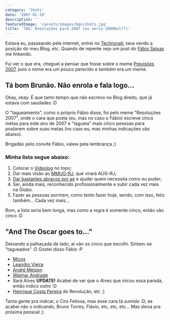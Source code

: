 ```yaml
---
category: 'Shots'
date: '2007-01-10'
description: ''
featuredImage: '/assets/images/bgs/shots.jpg'
title: 'TAG: Resoluções para 2007 (ou seria 2000Dul7?)'
---
```


Estava eu, passeando pela internet, entrei no [Technorati](http://technorati.com/), tava vendo a posição do meu Blog, etc. Quando de repente vejo um post do [Fábio Seixas](http://blog.fabioseixas.com.br/) me linkando.

Fui ver o que era, cheguei a pensar que fosse sobre o meme [Previsões 2007](/previsoes-e-algumas-viagens-para-o-ano-de-2007), pois o nome era um pouco parecido e também era um meme.

## Tá bom Brunão. Não enrola e fala logo...

Okay, okay. É que tanto tempo que não escrevo no Blog direito, que já estava com saudades :D

O "tagueamento", como o próprio Fábio disse, foi pelo meme "Resoluções 2007", onde o cara que posta (eu, mas no caso o Fábio) escreve cinco metas para este ano de 2007 e "tagueia" mais cinco pessoas para postarem sobre suas metas (no caso eu, mas minhas indicações vão abaixo).

Brigadão pelo convite Fábio, valew pela lembrança ;)

### Minha lista segue abaixo:

1. Colocar o [Videolog](http://videolog.uol.com.br) no topo;
2. Dar mais visão ao [MMUG-RJ](http://www.mmug-rj.com.br), que virará AUG-RJ;
3. [Dar bastantes abraços por ae](http://blog.fabioseixas.com.br/archives/2006/10/free_hugs_campa.html) e ajudar quem necessita como eu puder;
4. Ser, ainda mais, reconhecido profissionalmente e subir cada vez mais na Globo.
5. Fazer as pessoas sorrirem, como tento fazer hoje, sendo, com isso, feliz também... Cada vez mais...

Bom, a lista seria bem longa, mas como a regra é somente cinco, então vão cinco :D

## "And The Oscar goes to..."

Deixando a palhaçada de lado, ai vão os cinco que escolhi. Sintam-se "tagueados" :D Gostei disso Fábio :P

- [Micox](http://elmicox.blogspot.com/)
- [Leandro Vieira](http://leandro.w3invent.com.br/)
- [André Metzen](http://metzen.com.br/blog/)
- [Walmar Andrade](http://www.fatorw.com/)
- Xará Alves **UPDATE!** Acabei de ver que o Alves que inicou essa parada, então indico outro :D
- [Henrique Costa Pereira](http://www.revolucao.etc.br/) do Revolução, etc ;)

Tanta gente pra indicar, o Ciro Feitosa, mas esse cara tá sumido :D, ae acabei não o indicando, Bruno Torres, Flávio, etc, etc, etc... Mas deixa pra próxima pessoal ;)
